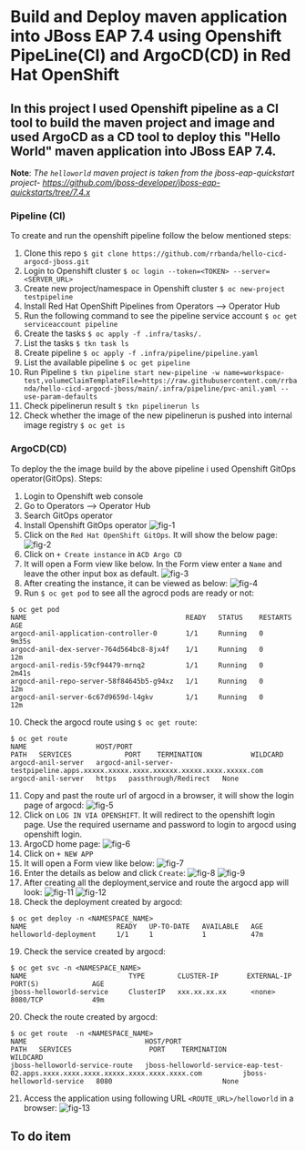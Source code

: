 # Build and Deploy maven application into JBoss EAP 7.4 using Openshift PipeLine(CI) and ArgoCD(CD) in Red Hat OpenShift


## In this project I used Openshift pipeline as a CI tool to build the maven project and image and used ArgoCD as a CD tool to deploy this "Hello World" maven application into JBoss EAP 7.4.

**Note**: *The `helloworld` maven project is taken from the jboss-eap-quickstart project- https://github.com/jboss-developer/jboss-eap-quickstarts/tree/7.4.x*

### Pipeline (CI)
To create and run the openshift pipeline follow the below mentioned steps:

1. Clone this repo `$ git clone https://github.com/rrbanda/hello-cicd-argocd-jboss.git`
2. Login to Openshift cluster `$ oc login --token=<TOKEN> --server=<SERVER_URL>`
3. Create new project/namespace in Openshift cluster `$ oc new-project testpipeline`
4. Install Red Hat OpenShift Pipelines from Operators --> Operator Hub
5. Run the following command to see the pipeline service account `$ oc get serviceaccount pipeline`
6. Create the tasks `$ oc apply -f .infra/tasks/.`
7. List the tasks `$ tkn task ls`
8. Create pipeline `$ oc apply -f .infra/pipeline/pipeline.yaml`
9. List the available pipeline `$ oc get pipeline`
10. Run Pipeline `$ tkn pipeline start new-pipeline -w name=workspace-test,volumeClaimTemplateFile=https://raw.githubusercontent.com/rrbanda/hello-cicd-argocd-jboss/main/.infra/pipeline/pvc-anil.yaml --use-param-defaults`
11. Check pipelinerun result `$ tkn pipelinerun ls`
12. Check whether the image of the new pipelinerun is pushed into internal image registry `$ oc get is`

### ArgoCD(CD)
To deploy the the image build by the above pipeline i used Openshift GitOps operator(GitOps). Steps:
1. Login to Openshift web console
2. Go to Operators --> Operator Hub
3. Search GitOps operator
4. Install Openshift GitOps operator
![fig-1](https://github.com/rrbanda/hello-cicd-argocd-jboss/blob/main/screenshots/gitops_operator.png)
5. Click on the `Red Hat OpenShift GitOps`. It will show the below page:
![fig-2](https://github.com/rrbanda/hello-cicd-argocd-jboss/blob/main/screenshots/inside_operator.png)
6. Click on `+ Create instance` in `ACD Argo CD` 
7. It will open a Form view like below. In the Form view enter a `Name` and leave the other input box as default.
![fig-3](https://github.com/rrbanda/hello-cicd-argocd-jboss/blob/main/screenshots/create_instance.png)
8. After creating the instance, it can be viewed as below:
![fig-4](https://github.com/rrbanda/hello-cicd-argocd-jboss/blob/main/screenshots/instance.png)
9. Run `$ oc get pod` to see all the agrocd pods are ready or not:
```
$ oc get pod
NAME                                       READY   STATUS    RESTARTS   AGE
argocd-anil-application-controller-0       1/1     Running   0          9m35s
argocd-anil-dex-server-764d564bc8-8jx4f    1/1     Running   0          12m
argocd-anil-redis-59cf94479-mrnq2          1/1     Running   0          2m41s
argocd-anil-repo-server-58f84645b5-g94xz   1/1     Running   0          12m
argocd-anil-server-6c67d9659d-l4gkv        1/1     Running   0          12m
```
10. Check the argocd route using `$ oc get route`:
```
$ oc get route
NAME                 HOST/PORT                                                                       PATH   SERVICES             PORT    TERMINATION            WILDCARD
argocd-anil-server   argocd-anil-server-testpipeline.apps.xxxxx.xxxxx.xxxx.xxxxxx.xxxxx.xxxx.xxxxx.com          argocd-anil-server   https   passthrough/Redirect   None
```

11. Copy and past the route url of argocd in a browser, it will show the login page of argocd:
![fig-5](https://github.com/rrbanda/hello-cicd-argocd-jboss/blob/main/screenshots/argocd_login.png)
12. Click on `LOG IN VIA OPENSHIFT`. It will redirect to the openshift login page. Use the required username and password to login to argocd using openshift login.
13. ArgoCD home page:
![fig-6](https://github.com/rrbanda/hello-cicd-argocd-jboss/blob/main/screenshots/argo_home.png)
14. Click on `+ NEW APP`
15. It will open a Form view like below:
![fig-7](https://github.com/rrbanda/hello-cicd-argocd-jboss/blob/main/screenshots/formview.png)
16. Enter the details as below and click `Create`:
![fig-8](https://github.com/rrbanda/hello-cicd-argocd-jboss/blob/main/screenshots/form1.png)
![fig-9](https://github.com/rrbanda/hello-cicd-argocd-jboss/blob/main/screenshots/form2.png)
17. After creating all the deployment,service and route the argocd app will look:
![fig-11](https://github.com/rrbanda/hello-cicd-argocd-jboss/blob/main/screenshots/app.png)
![fig-12](https://github.com/rrbanda/hello-cicd-argocd-jboss/blob/main/screenshots/app_view.png)
18. Check the deployment created by argocd:
```
$ oc get deploy -n <NAMESPACE_NAME>
NAME                      READY   UP-TO-DATE   AVAILABLE   AGE
helloworld-deployment     1/1     1            1           47m 
```
19. Check the service created by argocd:
```
$ oc get svc -n <NAMESPACE_NAME>
NAME                         TYPE        CLUSTER-IP       EXTERNAL-IP   PORT(S)             AGE
jboss-helloworld-service     ClusterIP   xxx.xx.xx.xx      <none>        8080/TCP            49m

```

20. Check the route created by argocd:
```
$ oc get route  -n <NAMESPACE_NAME>
NAME                             HOST/PORT                                                                            PATH   SERVICES                   PORT    TERMINATION            WILDCARD
jboss-helloworld-service-route   jboss-helloworld-service-eap-test-02.apps.xxxx.xxxx.xxxx.xxxxx.xxxx.xxxx.xxxx.com          jboss-helloworld-service   8080                           None

```
21. Access the application using following URL `<ROUTE_URL>/helloworld` in a browser:
![fig-13](https://github.com/rrbanda/hello-cicd-argocd-jboss/blob/main/screenshots/application.png)

## To do item





